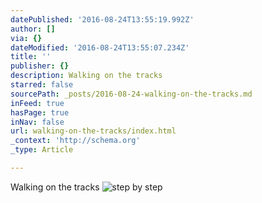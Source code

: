 ```yaml
---
datePublished: '2016-08-24T13:55:19.992Z'
author: []
via: {}
dateModified: '2016-08-24T13:55:07.234Z'
title: ''
publisher: {}
description: Walking on the tracks
starred: false
sourcePath: _posts/2016-08-24-walking-on-the-tracks.md
inFeed: true
hasPage: true
inNav: false
url: walking-on-the-tracks/index.html
_context: 'http://schema.org'
_type: Article

---
```

Walking on the tracks
![step by step](https://the-grid-user-content.s3-us-west-2.amazonaws.com/55586352-7528-4cb4-a78f-e5b6976cf171.jpg)